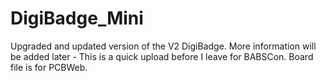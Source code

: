 # DigiBadge_Mini
Upgraded and updated version of the V2 DigiBadge. More information will be added later - This is a quick upload before I leave for BABSCon. Board file is for PCBWeb.